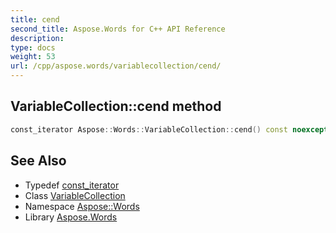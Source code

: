 ```yaml
---
title: cend
second_title: Aspose.Words for C++ API Reference
description: 
type: docs
weight: 53
url: /cpp/aspose.words/variablecollection/cend/
---
```

## VariableCollection::cend method




```cpp
const_iterator Aspose::Words::VariableCollection::cend() const noexcept
```

## See Also

* Typedef [const_iterator](../const_iterator/)
* Class [VariableCollection](../)
* Namespace [Aspose::Words](../../)
* Library [Aspose.Words](../../../)
